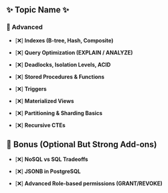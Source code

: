 ## ✨ Topic Name ✨


### 🔴 Advanced

* [❌] **Indexes (B-tree, Hash, Composite)**
    
* [❌] **Query Optimization (EXPLAIN / ANALYZE)**
    
* [❌] **Deadlocks, Isolation Levels, ACID**
    
* [❌] **Stored Procedures & Functions**
    
* [❌] **Triggers**
    
* [❌] **Materialized Views**
    
* [❌] **Partitioning & Sharding Basics**
    
* [❌] **Recursive CTEs**


🚀 Bonus (Optional But Strong Add-ons)
--------------------------------------

* [❌] **NoSQL vs SQL Tradeoffs**
    
* [❌] **JSONB in PostgreSQL**
    
* [❌] **Advanced Role-based permissions (GRANT/REVOKE)**